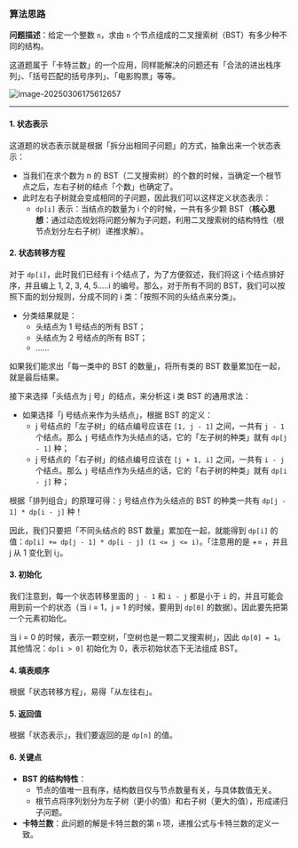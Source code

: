 ### 算法思路

**问题描述**：给定一个整数 `n`，求由 `n` 个节点组成的二叉搜索树（BST）有多少种不同的结构。

这道题属于「卡特兰数」的一个应用，同样能解决的问题还有「合法的进出栈序列」、「括号匹配的括号序列」、「电影购票」等等。

![image-20250306175612657](https://cdn.jsdelivr.net/gh/huangcancan-xbc/Drawing-bed@master/Algorithm/20250306175612807.png)

---

#### 1. 状态表示

这道题的状态表示就是根据「拆分出相同子问题」的方式，抽象出来一个状态表示：
- 当我们在求个数为 n 的 BST（二叉搜索树）的个数的时候，当确定一个根节点之后，左右子树的结点「个数」也确定了。
- 此时左右子树就会变成相同的子问题，因此我们可以这样定义状态表示：
    - `dp[i]` 表示：当结点的数量为 i 个的时候，一共有多少颗 BST（**核心思想**：通过动态规划将问题分解为子问题，利用二叉搜索树的结构特性（根节点划分左右子树）递推求解）。


#### 2. 状态转移方程

对于 `dp[i]`，此时我们已经有 i 个结点了，为了方便叙述，我们将这 i 个结点排好序，并且编上 1, 2, 3, 4, 5.....i 的编号。那么，对于所有不同的 BST，我们可以按照下面的划分规则，分成不同的 i 类：「按照不同的头结点来分类」。

- 分类结果就是：
  - 头结点为 1 号结点的所有 BST；
  - 头结点为 2 号结点的所有 BST；
  - ......
  

如果我们能求出「每一类中的 BST 的数量」，将所有类的 BST 数量累加在一起，就是最后结果。

接下来选择「头结点为 j 号」的结点，来分析这 i 类 BST 的通用求法：

- 如果选择「j 号结点来作为头结点」，根据 BST 的定义：
  - j 号结点的「左子树」的结点编号应该在 `[1, j - 1]` 之间，一共有 `j - 1` 个结点。那么 `j` 号结点作为头结点的话，它的「左子树的种类」就有 `dp[j - 1]` 种；
  - j 号结点的「右子树」的结点编号应该在 `[j + 1, i]` 之间，一共有 `i - j` 个结点。那么 `j` 号结点作为头结点的话，它的「右子树的种类」就有 `dp[i - j]` 种；
  

根据「排列组合」的原理可得：`j` 号结点作为头结点的 BST 的种类一共有 `dp[j - 1] * dp[i - j]` 种！

因此，我们只要把「不同头结点的 BST 数量」累加在一起，就能得到 `dp[i]` 的值：`dp[i] += dp[j - 1] * dp[i - j] (1 <= j <= i)`。「注意用的是 += ，并且 j 从 1 变化到 i」。

#### 3. 初始化

我们注意到，每一个状态转移里面的 `j - 1` 和 `i - j` 都是小于 `i` 的，并且可能会用到前一个的状态（当 i = 1，j = 1 的时候，要用到 `dp[0]` 的数据）。因此要先把第一个元素初始化。

当 i = 0 的时候，表示一颗空树，「空树也是一颗二叉搜索树」，因此 `dp[0] = 1`。其他情况：`dp[i > 0]` 初始化为 0，表示初始状态下无法组成 BST。

#### 4. 填表顺序

根据「状态转移方程」，易得「从左往右」。

#### 5. 返回值

根据「状态表示」，我们要返回的是 `dp[n]` 的值。

#### 6. 关键点

- **BST 的结构特性**：
    - 节点的值唯一且有序，结构数目仅与节点数量有关，与具体数值无关。
    - 根节点将序列划分为左子树（更小的值）和右子树（更大的值），形成递归子问题。
- **卡特兰数**：此问题的解是卡特兰数的第 `n` 项，递推公式与卡特兰数的定义一致。